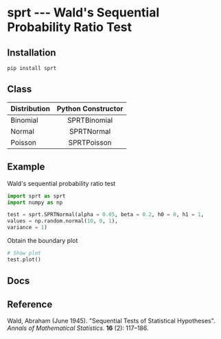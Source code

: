 sprt --- Wald's Sequential Probability Ratio Test
=========================
Installation
-----------------

```
pip install sprt
```

Class
-----------------

| Distribution  | Python Constructor | 
| ------------- |:-------------:| 
| Binomial      | SPRTBinomial  | 
| Normal        | SPRTNormal    | 
| Poisson       | SPRTPoisson    | 

Example
-----------

Wald's sequential probability ratio test
```python
import sprt as sprt
import numpy as np

test = sprt.SPRTNormal(alpha = 0.05, beta = 0.2, h0 = 0, h1 = 1, 
values = np.random.normal(10, 0, 1), 
variance = 1)
```
Obtain the boundary plot
```python
# Show plot
test.plot()
```

Docs
------------


Reference
------------
Wald, Abraham (June 1945). "Sequential Tests of Statistical Hypotheses". *Annals of Mathematical Statistics*. **16** (2): 117–186.
